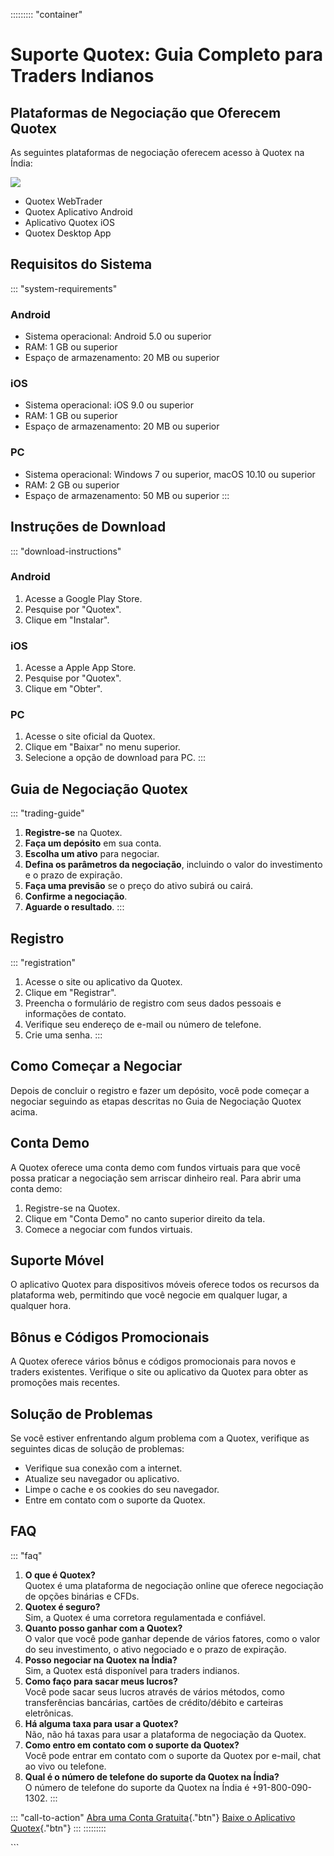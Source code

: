 ::::::::: \"container\"
# Suporte Quotex: Guia Completo para Traders Indianos

## Plataformas de Negociação que Oferecem Quotex

As seguintes plataformas de negociação oferecem acesso à Quotex na
Índia:

[![](https://static.quotex.io/files/4_en/300_250.jpg)](https://traff.sbs/brokerqxlid)

-   Quotex WebTrader
-   Quotex Aplicativo Android
-   Aplicativo Quotex iOS
-   Quotex Desktop App

## Requisitos do Sistema

::: \"system-requirements\"
### Android

-   Sistema operacional: Android 5.0 ou superior
-   RAM: 1 GB ou superior
-   Espaço de armazenamento: 20 MB ou superior

### iOS

-   Sistema operacional: iOS 9.0 ou superior
-   RAM: 1 GB ou superior
-   Espaço de armazenamento: 20 MB ou superior

### PC

-   Sistema operacional: Windows 7 ou superior, macOS 10.10 ou superior
-   RAM: 2 GB ou superior
-   Espaço de armazenamento: 50 MB ou superior
:::

## Instruções de Download

::: \"download-instructions\"
### Android

1.  Acesse a Google Play Store.
2.  Pesquise por "Quotex".
3.  Clique em "Instalar".

### iOS

1.  Acesse a Apple App Store.
2.  Pesquise por "Quotex".
3.  Clique em "Obter".

### PC

1.  Acesse o site oficial da Quotex.
2.  Clique em "Baixar" no menu superior.
3.  Selecione a opção de download para PC.
:::

## Guia de Negociação Quotex

::: \"trading-guide\"
1.  **Registre-se** na Quotex.
2.  **Faça um depósito** em sua conta.
3.  **Escolha um ativo** para negociar.
4.  **Defina os parâmetros da negociação**, incluindo o valor do
    investimento e o prazo de expiração.
5.  **Faça uma previsão** se o preço do ativo subirá ou cairá.
6.  **Confirme a negociação**.
7.  **Aguarde o resultado**.
:::

## Registro

::: \"registration\"
1.  Acesse o site ou aplicativo da Quotex.
2.  Clique em "Registrar".
3.  Preencha o formulário de registro com seus dados pessoais e
    informações de contato.
4.  Verifique seu endereço de e-mail ou número de telefone.
5.  Crie uma senha.
:::

## Como Começar a Negociar

Depois de concluir o registro e fazer um depósito, você pode começar a
negociar seguindo as etapas descritas no Guia de Negociação Quotex
acima.

## Conta Demo

A Quotex oferece uma conta demo com fundos virtuais para que você possa
praticar a negociação sem arriscar dinheiro real. Para abrir uma conta
demo:

1.  Registre-se na Quotex.
2.  Clique em "Conta Demo" no canto superior direito da tela.
3.  Comece a negociar com fundos virtuais.

## Suporte Móvel

O aplicativo Quotex para dispositivos móveis oferece todos os recursos
da plataforma web, permitindo que você negocie em qualquer lugar, a
qualquer hora.

## Bônus e Códigos Promocionais

A Quotex oferece vários bônus e códigos promocionais para novos e
traders existentes. Verifique o site ou aplicativo da Quotex para obter
as promoções mais recentes.

## Solução de Problemas

Se você estiver enfrentando algum problema com a Quotex, verifique as
seguintes dicas de solução de problemas:

-   Verifique sua conexão com a internet.
-   Atualize seu navegador ou aplicativo.
-   Limpe o cache e os cookies do seu navegador.
-   Entre em contato com o suporte da Quotex.

## FAQ

::: \"faq\"
1.  **O que é Quotex?**\
    Quotex é uma plataforma de negociação online que oferece negociação
    de opções binárias e CFDs.
2.  **Quotex é seguro?**\
    Sim, a Quotex é uma corretora regulamentada e confiável.
3.  **Quanto posso ganhar com a Quotex?**\
    O valor que você pode ganhar depende de vários fatores, como o valor
    do seu investimento, o ativo negociado e o prazo de expiração.
4.  **Posso negociar na Quotex na Índia?**\
    Sim, a Quotex está disponível para traders indianos.
5.  **Como faço para sacar meus lucros?**\
    Você pode sacar seus lucros através de vários métodos, como
    transferências bancárias, cartões de crédito/débito e carteiras
    eletrônicas.
6.  **Há alguma taxa para usar a Quotex?**\
    Não, não há taxas para usar a plataforma de negociação da Quotex.
7.  **Como entro em contato com o suporte da Quotex?**\
    Você pode entrar em contato com o suporte da Quotex por e-mail, chat
    ao vivo ou telefone.
8.  **Qual é o número de telefone do suporte da Quotex na Índia?**\
    O número de telefone do suporte da Quotex na Índia é
    +91-800-090-1302.
:::

::: \"call-to-action\"
[Abra uma Conta
Gratuita](\%22https://traff.sbs/brokerqxlid\%22){."btn"} [Baixe o
Aplicativo Quotex](\%22https://traff.sbs/brokerqxlid\%22){."btn"}
:::
:::::::::

\`\`\`

